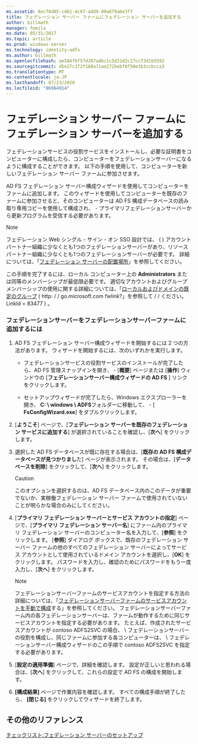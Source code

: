```yaml
---
ms.assetid: 6ecf8d85-cd61-4c87-add8-00a679a6e3ff
title: フェデレーション サーバー ファームにフェデレーション サーバーを追加する
author: billmath
manager: femila
ms.date: 05/31/2017
ms.topic: article
ms.prod: windows-server
ms.technology: identity-adfs
ms.author: billmath
ms.openlocfilehash: ae584fbf57d287a4bc1c5d21d2c27ccf3d1b5592
ms.sourcegitcommit: d5e27c1f2f168a71ae272bebf8f50e1b3ccbcca3
ms.translationtype: MT
ms.contentlocale: ja-JP
ms.lasthandoff: 07/23/2020
ms.locfileid: "86964914"
---
```

# <a name="add-a-federation-server-to-a-federation-server-farm"></a>フェデレーション サーバー ファームにフェデレーション サーバーを追加する


フェデレーションサービスの役割サービスをインストールし、必要な証明書をコンピューターに構成したら、コンピューターをフェデレーションサーバーになるように構成することができます。 以下の手順を使用して、コンピューターを新しいフェデレーション サーバー ファームに参加させます。  
  
AD FS フェデレーション サーバー構成ウィザードを使用してコンピューターをファームに追加します。 このウィザードを使用してコンピューターを既存のファームに参加させると、そのコンピューターは AD FS 構成データベースの読み取り専用コピーを使用して構成され、 \- プライマリフェデレーションサーバーから更新プログラムを受信する必要があります。  
  
> [!NOTE]  
> フェデレーション Web シングル \- サイン \- オン SSO 設計では、 \( \) アカウントパートナー組織に少なくとも1つのフェデレーションサーバーがあり、リソースパートナー組織に少なくとも1つのフェデレーションサーバーが必要です。 詳細については、「[フェデレーション サーバーの配置場所](/previous-versions/windows/it-pro/windows-server-2012-R2-and-2012/dd807127(v=ws.11))」を参照してください。  
  
この手順を完了するには、ローカル コンピューター上の **Administrators** または同等のメンバーシップが最低限必要です。  適切なアカウントおよびグループメンバーシップの使用に関する詳細については、「[ローカルおよびドメインの既定のグループ](https://go.microsoft.com/fwlink/?LinkId=83477) \( http: \/ \/ go.microsoft.com fwlink?」を参照して \/ \/ ください。LinkId \= 83477 \) 。   
  
### <a name="to-add-a-federation-server-to-a-federation-server-farm"></a>フェデレーションサーバーをフェデレーションサーバーファームに追加するには  
  
1.  AD FS フェデレーション サーバー構成ウィザードを開始するには 2 つの方法があります。 ウィザードを開始するには、次のいずれかを実行します。  
  
    -   フェデレーションサービスの役割サービスのインストールが完了したら、AD FS 管理スナップインを開き、 \- [**概要**] ページまたは [**操作**] ウィンドウの [**フェデレーションサーバー構成ウィザードの AD FS** ] リンクをクリックします。  
  
    -   セットアップウィザードが完了したら、Windows エクスプローラーを開き、 **C: \\ windows \\ ADFS**フォルダーに移動して、 \- [ **FsConfigWizard.exe**] をダブルクリックします。  
  
2.  [**ようこそ**] ページで、[**フェデレーション サーバーを既存のフェデレーション サービスに追加する**] が選択されていることを確認し、[**次へ**] をクリックします。  
  
3.  選択した AD FS データベースが既に存在する場合は、[**既存の AD FS 構成データベースが見つかりまし**た] ページが表示されます。 その場合は、[**データベースを削除**] をクリックして、[**次へ**] をクリックします。  
  
    > [!CAUTION]  
    > このオプションを選択するのは、AD FS データベース内のこのデータが重要でないか、実稼働フェデレーション サーバー ファームで使用されていないことが明らかな場合のみにしてください。  
  
4.  [**プライマリ フェデレーション サーバーとサービス アカウントの指定**] ページで、[**プライマリ フェデレーション サーバー名**] にファーム内のプライマリ フェデレーション サーバーのコンピューター名を入力して、[**参照**] をクリックします。 [**参照**] ダイアログ ボックスで、既存のフェデレーション サーバー ファームの他のすべてのフェデレーション サーバーによってサービス アカウントとして使用されているドメイン アカウントを選択し、[**OK**] をクリックします。 パスワードを入力し、確認のためにパスワードをもう一度入力し、[**次へ**] をクリックします。  
  
    > [!NOTE]  
    > フェデレーションサーバーファームのサービスアカウントを指定する方法の詳細については、「[フェデレーションサーバーファームのサービスアカウントを手動で構成](Manually-Configure-a-Service-Account-for-a-Federation-Server-Farm.md)する」を参照してください。 フェデレーションサーバーファーム内の各フェデレーションサーバーは、ファームが動作するために同じサービスアカウントを指定する必要があります。 たとえば、作成されたサービスアカウントが contoso ADFS2SVC の場合、 \\ フェデレーションサーバーの役割を構成し、同じファームに参加する各コンピューターは、 \\ フェデレーションサーバー構成ウィザードのこの手順で contoso ADFS2SVC を指定する必要があります。  
  
5.  [**設定の適用準備**] ページで、詳細を確認します。 設定が正しいと思われる場合は、[**次へ**] をクリックして、これらの設定で AD FS の構成を開始します。  
  
6.  **[構成結果]** ページで作業内容を確認します。 すべての構成手順が終了したら、 **[閉じる]**  をクリックしてウィザードを終了します。  
  
## <a name="additional-references"></a>その他のリファレンス  
[チェックリスト:フェデレーション サーバーのセットアップ](Checklist--Setting-Up-a-Federation-Server.md)  
  
